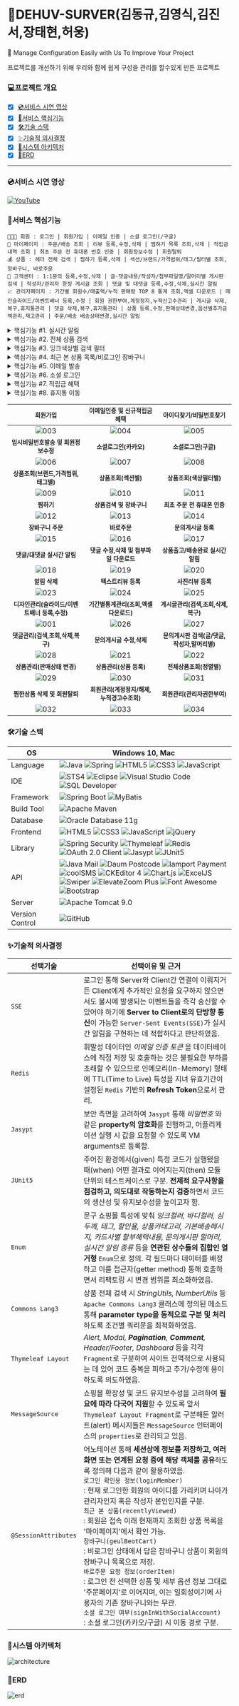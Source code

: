 # 🛒DEHUV-SURVER(김동규,김영식,김진서,장태현,허웅)
💬 Manage Configuration Easily with Us To Improve Your Project 

프로젝트를 개선하기 위해 우리와 함께 쉽게 구성을 관리를 할수있게 만든 프로젝트
### 💻프로젝트 개요
- [x] [💿서비스 시연 영상](#서비스-시연-영상)
- [x] [🎯서비스 핵심기능](#서비스-핵심기능)
- [x] [🛠기술 스택](#기술-스택)
- [x] [✨기술적 의사결정](#기술적-의사결정)
- [x] [🚧시스템 아키텍처](#시스템-아키텍처)
- [x] [📖ERD](#erd)

<hr/>

### 💿서비스 시연 영상
[![YouTube](https://img.youtube.com/vi/RnkRZ14TDL4/maxresdefault.jpg)](https://youtu.be/RnkRZ14TDL4)

### 🎯서비스 핵심기능
```
👨‍👨‍👧 회원 : 로그인 | 회원가입 | 이메일 인증 | 소셜 로그인(/구글) 
🏡 마이페이지 : 주문/배송 조회 | 리뷰 등록,수정,삭제 | 찜하기 목록 조회,삭제 | 적립금 내역 조회 | 최초 주문 전 휴대폰 번호 인증 | 회원정보수정 | 회원탈퇴
💰 상품 : 헤더 전체 검색 | 찜하기 등록,삭제 | 섹션/브랜드/가격범위/태그/필터별 조회, 장바구니, 바로주문
🚧 고객센터 : 1:1문의 등록,수정,삭제 | 글·댓글내용/작성자/첨부파일명/말머리별 게시판 검색 | 작성자/관리자 한정 게시글 조회 | 댓글 및 대댓글 등록,수정,삭제,실시간 알림
📈 관리자페이지 : 기간별 회원수/매출액/누적 판매량 TOP 8 통계 조회,엑셀 다운로드 | 메인슬라이드/이벤트배너 등록,수정 | 회원 권한부여,계정정지,누적신고수관리 | 게시글 삭제,복구,휴지통관리 | 댓글 삭제,복구,휴지통관리 | 상품 등록,수정,판매상태변경,옵션별추가금액관리,재고관리 | 주문/배송 배송상태변경,실시간 알림
```

<details>
<summary>핵심기능 #1. 실시간 알림</summary>

![fuction001](https://github.com/rhjdev/geulbeotmall/assets/95993932/ed48456e-a80e-4fbb-8f4a-36d895d8f0bc)
- [x] `댓글/대댓글/상품출고/배송완료`에 대해 Server to Client로의 단방향 통신이 가능한 Server-Sent Events(SSE) 기반으로 실시간 알림 기능을 제공합니다.
- [x] 각 알림 메시지를 클릭해 해당 게시글 또는 주문상세정보페이지로 이동 및 확인이 가능하며, `메시지 삭제 버튼`을 눌러 더 이상 목록에 노출되지 않도록 제외할 수 있습니다.
- [x] 회원이 `로그아웃한 사이 발생한 이벤트 역시 재로그인 후 알림 목록에서 확인`할 수가 있습니다. 
</details>
<details>
<summary>핵심기능 #2. 전체 상품 검색</summary>

![fuction002](https://github.com/rhjdev/geulbeotmall/assets/95993932/42912cf3-1824-4c99-a6ac-01c9b098fd7b)
- [x] 검색 키워드로서 문자, 숫자 모두 취급해 `상품명, 브랜드명, 주요태그`는 물론 `심두께별 검색`이 가능합니다.
- [x] `Commons Lang3` 통해 파라미터 타입(parameter type)을 동적으로 구분하도록 작성하였습니다.
```xml
WHERE A.PROD_AVAIL_YN = 'Y' <!-- 판매중인 상품에 한하여 검색 -->
  AND (
<choose>
<!-- parameterType 동적 구분 / ASCII 코드 기반 '.' 포함 여부 확인 / 취급 중인 상품의 심두께는 2.0 이하 -->
<when test="@org.apache.commons.lang3.math.NumberUtils@isCreatable(keyword) 
        and @org.apache.commons.lang3.StringUtils@contains(keyword, 46) and keyword lt 2">
        O.OPT_POINT_SIZE LIKE TO_NUMBER(#{ keyword })
</when>
<otherwise>
        A.PROD_NAME LIKE '%' || #{ keyword } || '%'
    OR C.BRAND_NAME LIKE '%' || #{ keyword } || '%'
    OR A.PRODUCT_TAG LIKE '%' || #{ keyword } || '%'
</otherwise>
</choose>
    )
```
</details>
<details>
<summary>핵심기능 #3. 잉크색상별 검색 필터</summary>

![fuction003](https://github.com/rhjdev/geulbeotmall/assets/95993932/b1555bac-bccc-4754-a74c-e4ab97a3a53d)
- [x] 색상들을 `Enum` 상수 필드로 정의하고, 각각 `DB 저장에 쓰일 값(value)/사용자 화면에 보일 이름(label)/스타일 적용 용도의 헥스코드(color)`와 같은 데이터를 명시한 후 생성자 통해 호출 및 활용하였습니다.
```java
public enum ProductInkColor {
    BLACK("black", "블랙", "color: #000000;"); //value, label, color
}
```
```html
<th:block th:each="ink : ${T(com.reminder.geulbeotmall.product.model.dto.ProductInkColor).values()}">
    <span class="color-span" th:data-target="${ ink.getLabel() }">
        <a href="#" data-bs-toggle="tooltip" data-bs-placement="top" th:title="${ ink.getLabel() }">
            <i class="fa-solid fa-square-full" th:style="${ ink.getColor() }"></i>
        </a>
    </span>
</th:block>
```
</details>
<details>
<summary>핵심기능 #4. 최근 본 상품 목록/비로그인 장바구니</summary>

![fuction004](https://github.com/rhjdev/geulbeotmall/assets/95993932/aed5de29-cbac-4619-b66c-648153d60b8b)
- [x] 로그인 여부에 상관 없이 접속 이래 현재까지 조회한 상품 목록을 `@SessionAttributes` 어노테이션 통해 세션상에 `recentlyViewed` 이름으로 계속 기록합니다. 이후 로그인하게 되면 회원은 `마이페이지 메인에서 해당 목록을 확인`할 수 있습니다.
- [x] 비로그인 상태에서 담은 장바구니 상품은 마찬가지로 `@SessionAttributes` 어노테이션 통해 세션상에 `geulbeotCart`로서 기록됩니다. 이어서 로그인이 발생할 경우 `회원의 장바구니 목록으로 연동 및 저장`됩니다.
</details>
<details>
<summary>핵심기능 #5. 이메일 발송</summary>

![fuction005](https://github.com/rhjdev/geulbeotmall/assets/95993932/5ec2b61a-36b8-458e-9ee8-0cd250dc7bb4)
- [x] `JavaMailSender`를 이용해 이메일 인증 및 임시 비밀번호 발송 기능을 구현하였습니다.
- [x] 휘발성 데이터인 이메일 인증 토큰의 경우 인메모리(In-Memory) 형태에 TTL(Time to Live) 특성을 지녀 유효기간이 설정된 `Redis` 기반의 Refresh Token으로 관리합니다. 사용자는 전송된 링크를 눌러 재접속하는 것만으로 이메일 인증을 완료할 수 있습니다.
</details>
<details>
<summary>핵심기능 #6. 소셜 로그인</summary>

- [x] 일반 로그인의 경우 회원가입 양식 작성 후 이메일 인증을 거쳐야 하는 반면, 소셜 로그인한 회원은 `해당 계정에서 불러온 이름 및 이메일 정보가 연동`돼 입력란을 채우며 나아가 별도의 이메일 인증 없이 곧바로 이용이 가능합니다.
</details>
<details>
<summary>핵심기능 #7. 적립금 혜택</summary>

- [x] 일반 로그인/소셜 로그인 구분 없이 모든 신규 회원은 `가입과 동시에 2,000원의 적립금`을 적립 받습니다.
- [x] `텍스트리뷰 100원/사진리뷰 300원`으로 적립금 혜택이 주어집니다. 따라서 1)작성자는 작성일로부터 7일 경과 후 게시글 삭제가 가능하며, 2)텍스트리뷰 수정 시 파일 추가가 이뤄진다면 차액을 추가로 적립 받습니다.
- [x] 회원은 `마이페이지`에서 자신의 적립금 적립/사용 상세 내역을 확인할 수 있습니다.
</details>
<details>
<summary>핵심기능 #8. 휴지통 이동</summary>

- [x] 게시글/댓글은 삭제 시 `휴지통`에 저장돼 `100일의 복구기한`이 주어지고, 만료일이 도래하면 자동 영구 삭제됩니다.
- [x] 임의로 이동되는 경우에 대비하여 `삭제자`를 명시하며, 관리자는 기한 내 이를 복구할 수 있는 권한이 있습니다.
</details>

|<small>회원가입</small>|<small>이메일인증 및 신규적립금혜택<small>|<small>아이디찾기/비밀번호찾기</small>|
|:-:|:-:|:-:|
|![003](https://github.com/rhjdev/geulbeotmall/assets/95993932/dbb1b387-fb7f-461b-af19-3ec222d1d110)|![004](https://github.com/rhjdev/geulbeotmall/assets/95993932/99faf0a1-0197-4a29-8110-2d89314555a7)|![005](https://github.com/rhjdev/geulbeotmall/assets/95993932/42f13241-98d0-4345-895c-ce2dfc75a968)|
|<small><b>임시비밀번호발송 및 회원정보수정</b></small>|<small><b>소셜로그인(카카오)</b></small>|<small><b>소셜로그인(구글)</b></small>|
|![006](https://github.com/rhjdev/geulbeotmall/assets/95993932/d3d89f06-1a07-41e2-8d69-83ab172fdff0)|![007](https://github.com/rhjdev/geulbeotmall/assets/95993932/ed538d0d-1f0c-4bf5-8dfd-1543db876983)|![008](https://github.com/rhjdev/geulbeotmall/assets/95993932/82878195-95fc-43a2-ba78-9905f07f1240)|
|<small><b>상품조회(브랜드,가격범위,태그별)</b></small>|<small><b>상품조회(섹션별)</b></small>|<small><b>상품조회(색상필터별)</b></small>|
|![009](https://github.com/rhjdev/geulbeotmall/assets/95993932/e51e0c4f-a129-482d-a8df-fe8d92c9eb92)|![010](https://github.com/rhjdev/geulbeotmall/assets/95993932/03056c26-3fd4-4103-9aa8-fd9e02dda7dd)|![011](https://github.com/rhjdev/geulbeotmall/assets/95993932/c9dd3b41-584e-4499-9b67-cfc86717a87b)|
|<small><b>찜하기</b></small>|<small><b>상품검색 및 장바구니</b></small>|<small><b>최초 주문 전 휴대폰 인증</b></small>|
|![012](https://github.com/rhjdev/geulbeotmall/assets/95993932/2fd77cbd-989f-4fb6-8e58-f5da10d85567)|![013](https://github.com/rhjdev/geulbeotmall/assets/95993932/3bc2e2ae-d3b2-4341-8536-a2fbf2ae5f3b)|![014](https://github.com/rhjdev/geulbeotmall/assets/95993932/823a6540-b75d-45a3-976c-1befa69ec5f8)|
|<small><b>장바구니 주문</b></small>|<small><b>바로주문</b></small>|<small><b>문의게시글 등록</b></small>
|![015](https://github.com/rhjdev/geulbeotmall/assets/95993932/091dbeb7-45ef-4def-85e0-8b90a4a35bd4)|![016](https://github.com/rhjdev/geulbeotmall/assets/95993932/89df0fbd-fb6b-462f-b4ee-3583113ef268)|![017](https://github.com/rhjdev/geulbeotmall/assets/95993932/649b1110-0da4-4420-a43c-ff5d80e283a1)|
|<small><b>댓글/대댓글 실시간 알림</b></small>|<small><b>댓글 수정,삭제 및 첨부파일 다운로드</b></small>|<small><b>상품출고/배송완료 실시간 알림<b></small>|
![018](https://github.com/rhjdev/geulbeotmall/assets/95993932/c74ffaaa-e2a8-4535-b355-8f0236155f74)|![019](https://github.com/rhjdev/geulbeotmall/assets/95993932/1886ef53-5e89-4fb3-9c6f-e40124ef5e0b)|![020](https://github.com/rhjdev/geulbeotmall/assets/95993932/8b8783b8-b42f-4632-a812-88005ad5552e)|
|<small><b>알림 삭제</b></small>|<small><b>텍스트리뷰 등록</b></small>|<small><b>사진리뷰 등록</b></small>|
|![023](https://github.com/rhjdev/geulbeotmall/assets/95993932/1e7fa9d1-81e7-4096-8cdd-ef45f34334f3)|![024](https://github.com/rhjdev/geulbeotmall/assets/95993932/610c8e6d-7d4c-4d25-be14-08152389661d)|![025](https://github.com/rhjdev/geulbeotmall/assets/95993932/7f2e1e73-5306-4b98-94ba-db0be3792ac5)|
|<small><b>디자인관리(슬라이드/이벤트배너 등록,수정)</b></small>|<small><b>기간별통계관리(조회,엑셀다운로드)</b></small>|<small><b>게시글관리(검색,조회,삭제,복구)</b></small>|
![001](https://github.com/rhjdev/geulbeotmall/assets/95993932/94085e0c-8a0d-40c6-9dbf-cf43aa27f24b)|![026](https://github.com/rhjdev/geulbeotmall/assets/95993932/4523100d-4864-4160-90bb-1cebfae6162c)|![027](https://github.com/rhjdev/geulbeotmall/assets/95993932/02c3fe78-3491-4a54-ad20-7ba18b8ed0b6)
|<small><b>댓글관리(검색,조회,삭제,복구)</b></small>|<small><b>문의게시글 수정,삭제</b></small>|<small><b>문의게시판 검색(글/댓글,작성자,말머리별)</b></small>|
|![028](https://github.com/rhjdev/geulbeotmall/assets/95993932/740a82dc-208d-4d93-a8ad-6765d501fa64)|![021](https://github.com/rhjdev/geulbeotmall/assets/95993932/5e00163f-bb8b-4b17-a7b8-fcf8230301ad)|![022](https://github.com/rhjdev/geulbeotmall/assets/95993932/89fbb68a-b952-4118-ba42-853fdae21b6f)|
|<small><b>상품관리(판매상태 변경)</b></small>|<small><b>상품관리(상품 등록)</b></small>|<small><b>전체상품조회(정렬별)</b></small>|
|![029](https://github.com/rhjdev/geulbeotmall/assets/95993932/aac750c9-b57f-4eb9-b742-9f9796f27bb6)|![030](https://github.com/rhjdev/geulbeotmall/assets/95993932/04706054-cfd8-469f-ab25-1b319bcec709)|![031](https://github.com/rhjdev/geulbeotmall/assets/95993932/b7b5dd8f-5f45-4065-b33d-39b84d3600ac)|
|<small><b>찜한상품 삭제 및 회원탈퇴</b></small>|<small><b>회원관리(계정정지/해제,누적경고수조회)</b></small>|<small><b>회원관리(관리자권한부여)</b></small>|
|![032](https://github.com/rhjdev/geulbeotmall/assets/95993932/ffdf2c5a-e78e-444c-9a1d-f4dad7d420e0)|![033](https://github.com/rhjdev/geulbeotmall/assets/95993932/e8b6b870-916d-4055-aaa9-12176a14889a)|![034](https://github.com/rhjdev/geulbeotmall/assets/95993932/13236b06-9a51-445e-ad82-4a6ca8dfab0f)|

### 🛠기술 스택
OS | Windows 10, Mac
--- | --- |
Language | ![Java](https://img.shields.io/badge/JAVA-000?style=for-the-badge&logo=java&logoColor=white) ![Spring](https://img.shields.io/badge/Spring-000?style=for-the-badge&logo=spring&logoColor=white) ![HTML5](https://img.shields.io/badge/html5-000?style=for-the-badge&logo=html5&logoColor=white) ![CSS3](https://img.shields.io/badge/css3-000?style=for-the-badge&logo=css3&logoColor=white) ![JavaScript](https://img.shields.io/badge/javascript-000?style=for-the-badge&logo=javascript&logoColor=white)
IDE | ![STS4](https://img.shields.io/badge/STS4-000?style=for-the-badge&logo=spring&logoColor=white) ![Eclipse](https://img.shields.io/badge/Eclipse-000?style=for-the-badge&logo=eclipseide&logoColor=white) ![Visual Studio Code](https://img.shields.io/badge/Visual%20Studio%20Code-000?style=for-the-badge&logo=visualstudiocode&logoColor=white) ![SQL Developer](https://img.shields.io/badge/SQL%20Developer-000?style=for-the-badge&logo=oracle&logoColor=white)
Framework | ![Spring Boot](https://img.shields.io/badge/Spring%20Boot-6DB33F?style=for-the-badge&logo=springboot&logoColor=white) ![MyBatis](https://img.shields.io/badge/Mybatis-d40000?style=for-the-badge)
Build Tool | ![Apache Maven](https://img.shields.io/badge/Apache%20Maven-C71A36?style=for-the-badge&logo=apachemaven&logoColor=white)
Database | ![Oracle Database 11g](https://img.shields.io/badge/Oracle-F80000?style=for-the-badge&logo=oracle&logoColor=white)
Frontend | ![HTML5](https://img.shields.io/badge/html5-E34F26?style=for-the-badge&logo=html5&logoColor=white) ![CSS3](https://img.shields.io/badge/css3-1572B6?style=for-the-badge&logo=css3&logoColor=white) ![JavaScript](https://img.shields.io/badge/javascript-F7DF1E?style=for-the-badge&logo=javascript&logoColor=black) ![jQuery](https://img.shields.io/badge/jQuery-0769AD?style=for-the-badge&logo=jquery&logoColor=white)
Library | ![Spring Security](https://img.shields.io/badge/spring%20security-6DB33F?style=for-the-badge&logo=springsecurity&logoColor=white) ![Thymeleaf](https://img.shields.io/badge/thymeleaf-005F0F?style=for-the-badge&logo=thymeleaf&logoColor=white) ![Redis](https://img.shields.io/badge/redis-DC382D?style=for-the-badge&logo=redis&logoColor=white) ![OAuth 2.0 Client](https://img.shields.io/badge/OAuth%202.0%20Client-4b4b4b?style=for-the-badge) ![Jasypt](https://img.shields.io/badge/Jasypt-364162?style=for-the-badge) ![JUnit5](https://img.shields.io/badge/JUnit5-25A162?style=for-the-badge&logo=junit5&logoColor=white)
API | ![Java Mail](https://img.shields.io/badge/Java%20Mail-3a75b0?style=for-the-badge) ![Daum Postcode](https://img.shields.io/badge/Daum%20Postcode-f94756?style=for-the-badge) ![Iamport Payment](https://img.shields.io/badge/Iamport%20Payment-c1272d?style=for-the-badge) ![coolSMS](https://img.shields.io/badge/cool%20SMS-f7943a?style=for-the-badge) ![CKEditor 4](https://img.shields.io/badge/CKEditor%204-0287D0?style=for-the-badge&logo=ckeditor4&logoColor=white) ![Chart.js](https://img.shields.io/badge/Chart.js-FF6384?style=for-the-badge&logo=chartdotjs&logoColor=white) ![ExcelJS](https://img.shields.io/badge/Excel%20JS-209e63?style=for-the-badge) ![Swiper](https://img.shields.io/badge/Swiper-6332F6?style=for-the-badge&logo=swiper&logoColor=white) ![ElevateZoom Plus](https://img.shields.io/badge/Elevate%20Zoom%20Plus-ff6347?style=for-the-badge) ![Font Awesome](https://img.shields.io/badge/Font%20Awesome-528DD7?style=for-the-badge&logo=fontawesome&logoColor=white) ![Bootstrap](https://img.shields.io/badge/Bootstrap-7952B3?style=for-the-badge&logo=bootstrap&logoColor=white)
Server |![Apache Tomcat 9.0](https://img.shields.io/badge/Apache%20Tomcat%20-F8DC75?style=for-the-badge&logo=apachetomcat&logoColor=black)
Version Control | ![GitHub](https://img.shields.io/badge/GitHub-181717?style=for-the-badge&logo=GitHub&logoColor=white)

### ✨기술적 의사결정
선택기술 | 선택이유 및 근거
--- | --- |
`SSE` | 로그인 통해 Server와 Client간 연결이 이뤄지거든 Client에게 추가적인 요청을 요구하지 않으면서도 불시에 발생되는 이벤트들을 즉각 송신할 수 있어야 하기에 **Server to Client로의 단방향 통신**이 가능한 `Server-Sent Events(SSE)`가 실시간 알림을 구현하는 데 적합하다고 판단하였음.
`Redis` | 휘발성 데이터인 _이메일 인증 토큰_ 을 데이터베이스에 직접 저장 및 호출하는 것은 불필요한 부하를 초래할 수 있으므로 인메모리(In-Memory) 형태에 TTL(Time to Live) 특성을 지녀 유효기간이 설정된 `Redis` 기반의 **Refresh Token**으로서 관리.
`Jasypt` | 보안 측면을 고려하여 `Jasypt` 통해 _비밀번호_ 와 같은 **property의 암호화**를 진행하고, 어플리케이션 실행 시 값을 요청할 수 있도록 VM arguments로 등록함.
`JUnit5` | 주어진 환경에서(given) 특정 코드가 실행됐을 때(when) 어떤 결과로 이어지는지(then) 모듈 단위의 테스트케이스로 구분. **전제적 요구사항을 점검하고, 의도대로 작동하는지 검증**하면서 코드의 생산성 및 유지보수성을 높이고자 함.
`Enum` | 문구 쇼핑몰 특성에 맞춰 _잉크컬러, 바디컬러, 심두께, 태그, 할인율, 상품카테고리, 기본배송메시지, 카드사별 할부혜택내용, 문의게시판 말머리, 실시간 알림 종류_ 등을 **연관된 상수들의 집합인 열거형** `Enum`으로 정의. 각 필드마다 데이터를 배정하고 이를 접근자(getter method) 통해 호출하면서 리팩토링 시 변경 범위를 최소화하였음.
`Commons Lang3` | 상품 전체 검색 시 _StringUtils, NumberUtils_ 등 `Apache Commons Lang3` 클래스에 정의된 메소드 통해 **parameter type을 동적으로 구분 및 처리**하도록 조건별 쿼리문을 최적화하였음.
`Thymeleaf Layout` | _Alert, Modal, ***Pagination***, ***Comment***, Header/Footer,  Dashboard_ 등을 각각 `Fragment`로 구분하여 사이트 전역적으로 사용되는 데 있어 코드 중복을 피하고 추가/수정에 용이하도록 의도하였음.
`MessageSource` | 쇼핑몰 확장성 및 코드 유지보수성을 고려하여 **필요에 따라 다국어 지원**할 수 있도록 앞서 `Thymeleaf Layout Fragment`로 구분해둔 알러트(alert) 메시지들은 `MessageSource` 인터페이스의 `properties`로 관리되고 있음.
`@SessionAttributes` | 어노테이션 통해 **세션상에 정보를 저장하고, 여러 화면 또는 연계된 요청 중에 해당 객체를 공유**하도록 정의해 다음과 같이 활용하였음.<br>`로그인 확인용 정보(loginMember)`<br>:  현재 로그인한 회원의 아이디를 가리키며 나아가 관리자인지 혹은 작성자 본인인지를 구분.<br>`최근 본 상품(recentlyViewed)`<br>: 회원은 접속 이래 현재까지 조회한 상품 목록을 '마이페이지'에서 확인 가능.<br>`장바구니(geulBeotCart)`<br>: 비로그인 상태에서 담은 장바구니 상품이 회원의 장바구니 목록으로 저장.<br>`바로주문 요청 정보(orderItem)`<br>: 로그인 전 선택한 상품 및 세부 옵션 정보 그대로 '주문페이지'로 이어지며, 이는 일회성이기에 사용자의 기존 장바구니와는 무관.<br>`소셜 로그인 여부(signInWithSocialAccount)`<br>: 소셜 로그인(카카오/구글) 시 이동 경로 구분.

### 🚧시스템 아키텍처
![architecture](https://github.com/rhjdev/geulbeotmall/assets/95993932/763bed5a-9985-4aca-9924-ed73d5a904e1)

### 📖ERD
![erd](https://github.com/rhjdev/geulbeotmall/assets/95993932/60b4a3ff-67f2-40e9-9e68-c0a8bf2c00cf)
